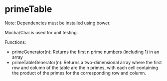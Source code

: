 # primeTable

Note: Dependencies must be installed using bower.

Mocha/Chai is used for unit testing.

Functions:
  * primeGenerator(n):
    Returns the first n prime numbers (including 1) in an array
  * primeTableGenerator(n):
    Returns a two-dimensional array where the first row and column of the table are the n primes, with each cell       containing the product of the primes for the corresponding row and column.
 
